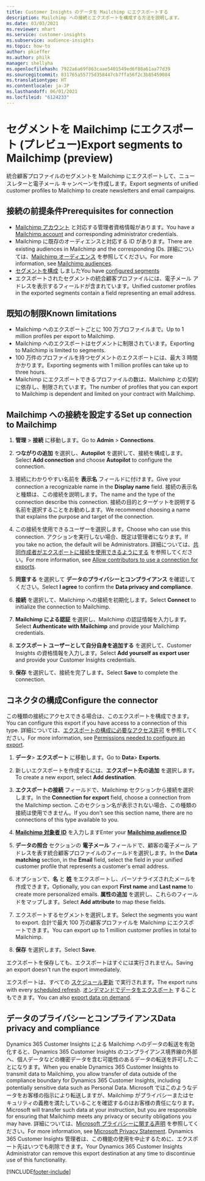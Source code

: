 ```yaml
---
title: Customer Insights のデータを Mailchimp にエクスポートする
description: Mailchimp への接続とエクスポートを構成する方法を説明します。
ms.date: 03/03/2021
ms.reviewer: mhart
ms.service: customer-insights
ms.subservice: audience-insights
ms.topic: how-to
author: pkieffer
ms.author: philk
manager: shellyha
ms.openlocfilehash: 7922a6a69f863caae5401549ed6f88a61aa77d39
ms.sourcegitcommit: 831765a55775d358447cb7ffa56f2c3b85459084
ms.translationtype: HT
ms.contentlocale: ja-JP
ms.lasthandoff: 06/01/2021
ms.locfileid: "6124233"
---
```

# <a name="export-segments-to-mailchimp-preview"></a><span data-ttu-id="7727e-103">セグメントを Mailchimp にエクスポート (プレビュー)</span><span class="sxs-lookup"><span data-stu-id="7727e-103">Export segments to Mailchimp (preview)</span></span>

<span data-ttu-id="7727e-104">統合顧客プロファイルのセグメントを Mailchimp にエクスポートして、ニュースレターと電子メール キャンペーンを作成します。</span><span class="sxs-lookup"><span data-stu-id="7727e-104">Export segments of unified customer profiles to Mailchimp to create newsletters and email campaigns.</span></span>

## <a name="prerequisites-for-connection"></a><span data-ttu-id="7727e-105">接続の前提条件</span><span class="sxs-lookup"><span data-stu-id="7727e-105">Prerequisites for connection</span></span>

-   <span data-ttu-id="7727e-106">[Mailchimp アカウント](https://mailchimp.com/) と対応する管理者資格情報があります。</span><span class="sxs-lookup"><span data-stu-id="7727e-106">You have a [Mailchimp account](https://mailchimp.com/) and corresponding administrator credentials.</span></span>
-   <span data-ttu-id="7727e-107">Mailchimp に既存のオーディエンスと対応する ID があります。</span><span class="sxs-lookup"><span data-stu-id="7727e-107">There are existing audiences in Mailchimp and the corresponding IDs.</span></span> <span data-ttu-id="7727e-108">詳細については、[Mailchimp オーディエンス](https://mailchimp.com/help/create-audience/) を参照してください。</span><span class="sxs-lookup"><span data-stu-id="7727e-108">For more information, see [Mailchimp audiences](https://mailchimp.com/help/create-audience/).</span></span>
-   <span data-ttu-id="7727e-109">[セグメントを構成](segments.md) しました</span><span class="sxs-lookup"><span data-stu-id="7727e-109">You have [configured segments](segments.md)</span></span>
-   <span data-ttu-id="7727e-110">エクスポートされたセグメントの統合顧客プロファイルには、電子メール アドレスを表示するフィールドが含まれています。</span><span class="sxs-lookup"><span data-stu-id="7727e-110">Unified customer profiles in the exported segments contain a field representing an email address.</span></span>

## <a name="known-limitations"></a><span data-ttu-id="7727e-111">既知の制限</span><span class="sxs-lookup"><span data-stu-id="7727e-111">Known limitations</span></span>

- <span data-ttu-id="7727e-112">Mailchimp へのエクスポートごとに 100 万プロファイルまで。</span><span class="sxs-lookup"><span data-stu-id="7727e-112">Up to 1 million profiles per export to Mailchimp.</span></span>
- <span data-ttu-id="7727e-113">Mailchimp へのエクスポートはセグメントに制限されています。</span><span class="sxs-lookup"><span data-stu-id="7727e-113">Exporting to Mailchimp is limited to segments.</span></span>
- <span data-ttu-id="7727e-114">100 万件のプロファイルを持つセグメントのエクスポートには、最大 3 時間かかります。</span><span class="sxs-lookup"><span data-stu-id="7727e-114">Exporting segments with 1 million profiles can take up to three hours.</span></span> 
- <span data-ttu-id="7727e-115">Mailchimp にエクスポートできるプロファイルの数は、Mailchimp との契約に依存し、制限されています。</span><span class="sxs-lookup"><span data-stu-id="7727e-115">The number of profiles that you can export to Mailchimp is dependent and limited on your contract with Mailchimp.</span></span>

## <a name="set-up-connection-to-mailchimp"></a><span data-ttu-id="7727e-116">Mailchimp への接続を設定する</span><span class="sxs-lookup"><span data-stu-id="7727e-116">Set up connection to Mailchimp</span></span>

1. <span data-ttu-id="7727e-117">**管理** > **接続** に移動します。</span><span class="sxs-lookup"><span data-stu-id="7727e-117">Go to **Admin** > **Connections**.</span></span>

1. <span data-ttu-id="7727e-118">**つながりの追加** を選択し、**Autopilot** を選択して、接続を構成します。</span><span class="sxs-lookup"><span data-stu-id="7727e-118">Select **Add connection** and choose **Autopilot** to configure the connection.</span></span>

1. <span data-ttu-id="7727e-119">接続にわかりやすい名前を **表示名** フィールドに付けます。</span><span class="sxs-lookup"><span data-stu-id="7727e-119">Give your connection a recognizable name in the **Display name** field.</span></span> <span data-ttu-id="7727e-120">接続の表示名と種類は、この接続を説明します。</span><span class="sxs-lookup"><span data-stu-id="7727e-120">The name and the type of the connection describe this connection.</span></span> <span data-ttu-id="7727e-121">接続の目的とターゲットを説明する名前を選択することをお勧めします。</span><span class="sxs-lookup"><span data-stu-id="7727e-121">We recommend choosing a name that explains the purpose and target of the connection.</span></span>

1. <span data-ttu-id="7727e-122">この接続を使用できるユーザーを選択します。</span><span class="sxs-lookup"><span data-stu-id="7727e-122">Choose who can use this connection.</span></span> <span data-ttu-id="7727e-123">アクションを実行しない場合、既定は管理者になります。</span><span class="sxs-lookup"><span data-stu-id="7727e-123">If you take no action, the default will be Administrators.</span></span> <span data-ttu-id="7727e-124">詳細については、[共同作成者がエクスポートに接続を使用できるようにする](connections.md#allow-contributors-to-use-a-connection-for-exports) を参照してください。</span><span class="sxs-lookup"><span data-stu-id="7727e-124">For more information, see [Allow contributors to use a connection for exports](connections.md#allow-contributors-to-use-a-connection-for-exports).</span></span>

1. <span data-ttu-id="7727e-125">**同意する** を選択して **データのプライバシーとコンプライアンス** を確認してください。</span><span class="sxs-lookup"><span data-stu-id="7727e-125">Select **I agree** to confirm the **Data privacy and compliance**.</span></span>

1. <span data-ttu-id="7727e-126">**接続** を選択して、Mailchimp への接続を初期化します。</span><span class="sxs-lookup"><span data-stu-id="7727e-126">Select **Connect** to initialize the connection to Mailchimp.</span></span>

1. <span data-ttu-id="7727e-127">**Mailchimp による認証** を選択し、Mailchimp の認証情報を入力します。</span><span class="sxs-lookup"><span data-stu-id="7727e-127">Select **Authenticate with Mailchimp** and provide your Mailchimp credentials.</span></span>

1. <span data-ttu-id="7727e-128">**エクスポート ユーザーとして自分自身を追加する** を選択して、Customer Insights の資格情報を入力します。</span><span class="sxs-lookup"><span data-stu-id="7727e-128">Select **Add yourself as export user** and provide your Customer Insights credentials.</span></span>

1. <span data-ttu-id="7727e-129">**保存** を選択して、接続を完了します。</span><span class="sxs-lookup"><span data-stu-id="7727e-129">Select **Save** to complete the connection.</span></span> 

## <a name="configure-the-connector"></a><span data-ttu-id="7727e-130">コネクタの構成</span><span class="sxs-lookup"><span data-stu-id="7727e-130">Configure the connector</span></span>

<span data-ttu-id="7727e-131">この種類の接続にアクセスできる場合は、このエクスポートを構成できます。</span><span class="sxs-lookup"><span data-stu-id="7727e-131">You can configure this export if you have access to a connection of this type.</span></span> <span data-ttu-id="7727e-132">詳細については、[エクスポートの構成に必要なアクセス許可](export-destinations.md#set-up-a-new-export) を参照してください。</span><span class="sxs-lookup"><span data-stu-id="7727e-132">For more information, see [Permissions needed to configure an export](export-destinations.md#set-up-a-new-export).</span></span>

1. <span data-ttu-id="7727e-133">**データ**> **エクスポート** に移動します。</span><span class="sxs-lookup"><span data-stu-id="7727e-133">Go to **Data**> **Exports**.</span></span>

1. <span data-ttu-id="7727e-134">新しいエクスポートを作成するには、**エクスポート先の追加** を選択します。</span><span class="sxs-lookup"><span data-stu-id="7727e-134">To create a new export, select **Add destination**.</span></span>

1. <span data-ttu-id="7727e-135">**エクスポートの接続** フィールドで、Mailchimp セクションから接続を選択します。</span><span class="sxs-lookup"><span data-stu-id="7727e-135">In the **Connection for export** field, choose a connection from the Mailchimp section.</span></span> <span data-ttu-id="7727e-136">このセクション名が表示されない場合、この種類の接続は使用できません。</span><span class="sxs-lookup"><span data-stu-id="7727e-136">If you don't see this section name, there are no connections of this type available to you.</span></span>

1. <span data-ttu-id="7727e-137">**[Mailchimp 対象者 ID](https://mailchimp.com/help/find-audience-id/)** を入力します</span><span class="sxs-lookup"><span data-stu-id="7727e-137">Enter your **[Mailchimp audience ID](https://mailchimp.com/help/find-audience-id/)**</span></span>

3. <span data-ttu-id="7727e-138">**データの照合** セクションの **電子メール** フィールドで、顧客の電子メール アドレスを表す統合顧客プロファイルのフィールドを選択します。</span><span class="sxs-lookup"><span data-stu-id="7727e-138">In the **Data matching** section, in the **Email** field, select the field in your unified customer profile that represents a customer's email address.</span></span> 

1. <span data-ttu-id="7727e-139">オプションで、**名** と **姓** をエクスポートし、パーソナライズされたメールを作成できます。</span><span class="sxs-lookup"><span data-stu-id="7727e-139">Optionally, you can export **First name** and **Last name** to create more personalized emails.</span></span> <span data-ttu-id="7727e-140">**属性の追加** を選択し、これらのフィールドをマップします。</span><span class="sxs-lookup"><span data-stu-id="7727e-140">Select **Add attribute** to map these fields.</span></span>

1. <span data-ttu-id="7727e-141">エクスポートするセグメントを選択します。</span><span class="sxs-lookup"><span data-stu-id="7727e-141">Select the segments you want to export.</span></span> <span data-ttu-id="7727e-142">合計で最大 100 万の顧客プロファイルを Mailchimp にエクスポートできます。</span><span class="sxs-lookup"><span data-stu-id="7727e-142">You can export up to 1 million customer profiles in total to Mailchimp.</span></span>

1. <span data-ttu-id="7727e-143">**保存** を選択します。</span><span class="sxs-lookup"><span data-stu-id="7727e-143">Select **Save**.</span></span>

<span data-ttu-id="7727e-144">エクスポートを保存しても、エクスポートはすぐには実行されません。</span><span class="sxs-lookup"><span data-stu-id="7727e-144">Saving an export doesn't run the export immediately.</span></span>

<span data-ttu-id="7727e-145">エクスポートは、すべての [スケジュール更新](system.md#schedule-tab) で実行されます。</span><span class="sxs-lookup"><span data-stu-id="7727e-145">The export runs with every [scheduled refresh](system.md#schedule-tab).</span></span> <span data-ttu-id="7727e-146">[オンデマンドでデータをエクスポート](export-destinations.md#run-exports-on-demand) することもできます。</span><span class="sxs-lookup"><span data-stu-id="7727e-146">You can also [export data on demand](export-destinations.md#run-exports-on-demand).</span></span> 

## <a name="data-privacy-and-compliance"></a><span data-ttu-id="7727e-147">データのプライバシーとコンプライアンス</span><span class="sxs-lookup"><span data-stu-id="7727e-147">Data privacy and compliance</span></span>

<span data-ttu-id="7727e-148">Dynamics 365 Customer Insights による Mailchimp へのデータの転送を有効化すると、Dynamics 365 Customer Insights のコンプライアンス境界線の外部へ、個人データなどの機密データを含む可能性のあるデータの転送を許可したことになります。</span><span class="sxs-lookup"><span data-stu-id="7727e-148">When you enable Dynamics 365 Customer Insights to transmit data to Mailchimp, you allow transfer of data outside of the compliance boundary for Dynamics 365 Customer Insights, including potentially sensitive data such as Personal Data.</span></span> <span data-ttu-id="7727e-149">Microsoft ではこのようなデータをお客様の指示により転送しますが、Mailchimp がプライバシーまたはセキュリティの義務を満たしていることを確認するのはお客様の責任になります。</span><span class="sxs-lookup"><span data-stu-id="7727e-149">Microsoft will transfer such data at your instruction, but you are responsible for ensuring that Mailchimp meets any privacy or security obligations you may have.</span></span> <span data-ttu-id="7727e-150">詳細については、[Microsoft プライバシーに関する声明](https://go.microsoft.com/fwlink/?linkid=396732) を参照してください。</span><span class="sxs-lookup"><span data-stu-id="7727e-150">For more information, see [Microsoft Privacy Statement](https://go.microsoft.com/fwlink/?linkid=396732).</span></span>
<span data-ttu-id="7727e-151">Dynamics 365 Customer Insights 管理者は、この機能の使用を中止するために、エクスポート先はいつでも削除できます。</span><span class="sxs-lookup"><span data-stu-id="7727e-151">Your Dynamics 365 Customer Insights Administrator can remove this export destination at any time to discontinue use of this functionality.</span></span>

[!INCLUDE[footer-include](../includes/footer-banner.md)]
